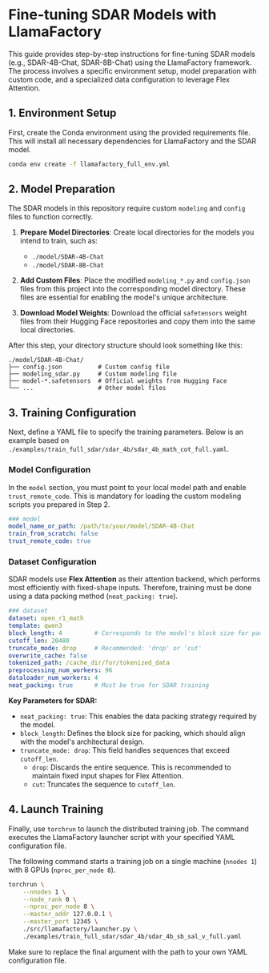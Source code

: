 # Fine-tuning SDAR Models with LlamaFactory

This guide provides step-by-step instructions for fine-tuning SDAR models (e.g., SDAR-4B-Chat, SDAR-8B-Chat) using the LlamaFactory framework. The process involves a specific environment setup, model preparation with custom code, and a specialized data configuration to leverage Flex Attention.

## 1. Environment Setup

First, create the Conda environment using the provided requirements file. This will install all necessary dependencies for LlamaFactory and the SDAR model.

```bash
conda env create -f llamafactory_full_env.yml
```

## 2. Model Preparation

The SDAR models in this repository require custom `modeling` and `config` files to function correctly.

1.  **Prepare Model Directories**:
    Create local directories for the models you intend to train, such as:
    *   `./model/SDAR-4B-Chat`
    *   `./model/SDAR-8B-Chat`

2.  **Add Custom Files**:
    Place the modified `modeling_*.py` and `config.json` files from this project into the corresponding model directory. These files are essential for enabling the model's unique architecture.

3.  **Download Model Weights**:
    Download the official `safetensors` weight files from their Hugging Face repositories and copy them into the same local directories.

After this step, your directory structure should look something like this:

```
./model/SDAR-4B-Chat/
├── config.json          # Custom config file
├── modeling_sdar.py     # Custom modeling file
├── model-*.safetensors  # Official weights from Hugging Face
└── ...                  # Other model files
```

## 3. Training Configuration

Next, define a YAML file to specify the training parameters. Below is an example based on `./examples/train_full_sdar/sdar_4b/sdar_4b_math_cot_full.yaml`.

### Model Configuration

In the `model` section, you must point to your local model path and enable `trust_remote_code`. This is mandatory for loading the custom modeling scripts you prepared in Step 2.

```yaml
### model
model_name_or_path: /path/to/your/model/SDAR-4B-Chat
train_from_scratch: false
trust_remote_code: true
```

### Dataset Configuration

SDAR models use **Flex Attention** as their attention backend, which performs most efficiently with fixed-shape inputs. Therefore, training must be done using a data packing method (`neat_packing: true`).

```yaml
### dataset
dataset: open_r1_math
template: qwen3
block_length: 4         # Corresponds to the model's block size for packing
cutoff_len: 20480
truncate_mode: drop     # Recommended: 'drop' or 'cut'
overwrite_cache: false
tokenized_path: /cache_dir/for/tokenized_data
preprocessing_num_workers: 96
dataloader_num_workers: 4
neat_packing: true      # Must be true for SDAR training
```

**Key Parameters for SDAR:**

*   `neat_packing: true`: This enables the data packing strategy required by the model.
*   `block_length`: Defines the block size for packing, which should align with the model's architectural design.
*   `truncate_mode: drop`: This field handles sequences that exceed `cutoff_len`.
    *   `drop`: Discards the entire sequence. This is recommended to maintain fixed input shapes for Flex Attention.
    *   `cut`: Truncates the sequence to `cutoff_len`.

## 4. Launch Training

Finally, use `torchrun` to launch the distributed training job. The command executes the LlamaFactory launcher script with your specified YAML configuration file.

The following command starts a training job on a single machine (`nnodes 1`) with 8 GPUs (`nproc_per_node 8`).

```bash
torchrun \
    --nnodes 1 \
    --node_rank 0 \
    --nproc_per_node 8 \
    --master_addr 127.0.0.1 \
    --master_port 12345 \
    ./src/llamafactory/launcher.py \
    ./examples/train_full_sdar/sdar_4b/sdar_4b_sb_sal_v_full.yaml
```

Make sure to replace the final argument with the path to your own YAML configuration file.

